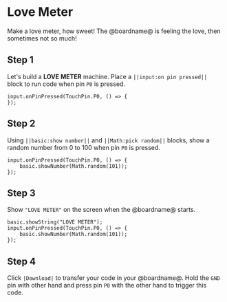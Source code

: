 # Love Meter

Make a love meter, how sweet! The @boardname@ is feeling the love, then sometimes not so much!

## Step 1

Let's build a **LOVE METER** machine. Place a ``||input:on pin pressed||`` block to run code
when pin ``P0`` is pressed.

```blocks
input.onPinPressed(TouchPin.P0, () => {
});
```
## Step 2

Using ``||basic:show number||`` and ``||Math:pick random||`` blocks, 
show a random number from 0 to 100 when pin ``P0`` is pressed.

```blocks
input.onPinPressed(TouchPin.P0, () => {
    basic.showNumber(Math.random(101));
});
```

## Step 3

Show ``"LOVE METER"`` on the screen when the @boardname@ starts.

```blocks
basic.showString("LOVE METER");
input.onPinPressed(TouchPin.P0, () => {
    basic.showNumber(Math.random(101));
});
```

## Step 4

Click ``|Download|`` to transfer your code in your @boardname@. Hold the ``GND`` pin with other hand and press pin ``P0`` with the other hand to trigger this code.
